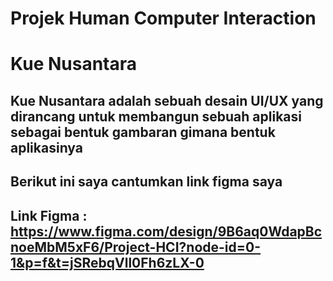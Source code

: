 # Projek Human Computer Interaction
# Kue Nusantara
## Kue Nusantara adalah sebuah desain UI/UX yang dirancang untuk membangun sebuah aplikasi sebagai bentuk gambaran gimana bentuk aplikasinya
## Berikut ini saya cantumkan link figma saya
## Link Figma : https://www.figma.com/design/9B6aq0WdapBcnoeMbM5xF6/Project-HCI?node-id=0-1&p=f&t=jSRebqVll0Fh6zLX-0
